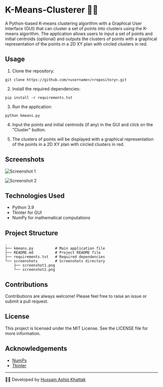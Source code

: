 # K-Means-Clusterer 👨‍💻

A Python-based K-means clustering algorithm with a Graphical User Interface (GUI) that can cluster a set of points into clusters using the K-means algorithm. The application allows users to input a set of points and initial centroids (optional) and outputs the clusters of points with a graphical representation of the points in a 2D XY plan with circled clusters in red.

## Usage

1. Clone the repository:

```
git clone https://github.com/<username>/<repository>.git
```

2. Install the required dependencies:

```
pip install -r requirements.txt
```

3. Run the application:

```
python kmeans.py
```

4. Input the points and initial centroids (if any) in the GUI and click on the "Cluster" button.

5. The clusters of points will be displayed with a graphical representation of the points in a 2D XY plan with circled clusters in red.

## Screenshots

![Screenshot 1](screenshots/screenshot1.png "Screenshot 1")

![Screenshot 2](screenshots/screenshot2.png "Screenshot 2")

## Technologies Used

- Python 3.9
- Tkinter for GUI
- NumPy for mathematical computations

## Project Structure

```
.
├── kmeans.py          # Main application file
├── README.md          # Project README file
├── requirements.txt   # Required dependencies
└── screenshots        # Screenshots directory
    ├── screenshot1.png
    └── screenshot2.png
```

## Contributions

Contributions are always welcome! Please feel free to raise an issue or submit a pull request.

## License

This project is licensed under the MIT License. See the LICENSE file for more information.

## Acknowledgements

- [NumPy](https://numpy.org/)
- [Tkinter](https://docs.python.org/3/library/tkinter.html)

---

👨‍💻 Developed by [Hussain Ashiq Khattak](https://github.com/hussainashiqktk)
